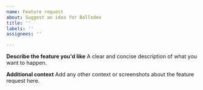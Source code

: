 ```yaml
---
name: Feature request
about: Suggest an idea for Ballsdex
title: ''
labels: ''
assignees: ''

---
```


**Describe the feature you'd like**
A clear and concise description of what you want to happen.

**Additional context**
Add any other context or screenshots about the feature request here.
